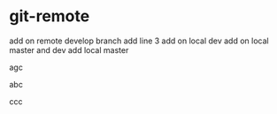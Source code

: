 # git-remote
add on remote develop branch
add line 3
add on local dev
add on local master and dev
add local master


agc


abc


ccc